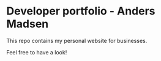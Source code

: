 # Developer portfolio - Anders Madsen

This repo contains my personal website for businesses.

Feel free to have a look!
